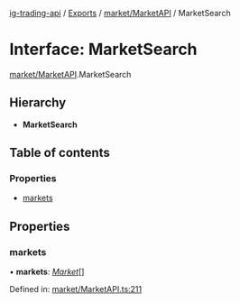 [ig-trading-api](../README.md) / [Exports](../modules.md) / [market/MarketAPI](../modules/market_marketapi.md) / MarketSearch

# Interface: MarketSearch

[market/MarketAPI](../modules/market_marketapi.md).MarketSearch

## Hierarchy

- **MarketSearch**

## Table of contents

### Properties

- [markets](market_marketapi.marketsearch.md#markets)

## Properties

### markets

• **markets**: [_Market_](market_marketapi.market.md)[]

Defined in: [market/MarketAPI.ts:211](https://github.com/bennycode/ig-trading-api/blob/2436905/src/market/MarketAPI.ts#L211)
